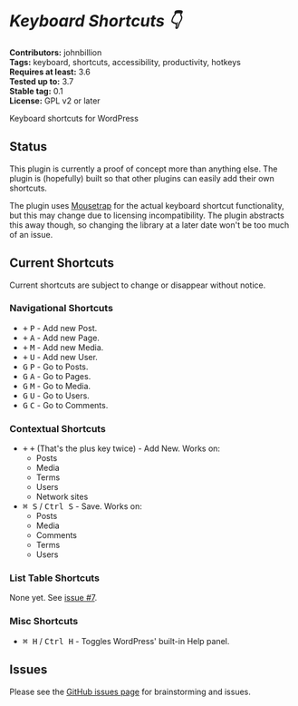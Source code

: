 # *Keyboard Shortcuts :point_down:* #

**Contributors:** johnbillion  
**Tags:** keyboard, shortcuts, accessibility, productivity, hotkeys  
**Requires at least:** 3.6  
**Tested up to:** 3.7  
**Stable tag:** 0.1  
**License:** GPL v2 or later  

Keyboard shortcuts for WordPress

## Status ##

This plugin is currently a proof of concept more than anything else. The plugin is (hopefully) built so that other plugins can easily add their own shortcuts.

The plugin uses [Mousetrap](https://github.com/ccampbell/mousetrap/) for the actual keyboard shortcut functionality, but this may change due to licensing incompatibility. The plugin abstracts this away though, so changing the library at a later date won't be too much of an issue.

## Current Shortcuts ##

Current shortcuts are subject to change or disappear without notice.

### Navigational Shortcuts ###

 * <kbd>+</kbd> <kbd>P</kbd> - Add new Post.
 * <kbd>+</kbd> <kbd>A</kbd> - Add new Page.
 * <kbd>+</kbd> <kbd>M</kbd> - Add new Media.
 * <kbd>+</kbd> <kbd>U</kbd> - Add new User.
 * <kbd>G</kbd> <kbd>P</kbd> - Go to Posts.
 * <kbd>G</kbd> <kbd>A</kbd> - Go to Pages.
 * <kbd>G</kbd> <kbd>M</kbd> - Go to Media.
 * <kbd>G</kbd> <kbd>U</kbd> - Go to Users.
 * <kbd>G</kbd> <kbd>C</kbd> - Go to Comments.

### Contextual Shortcuts ###

 * <kbd>+</kbd> <kbd>+</kbd> (That's the plus key twice) - Add New. Works on:
    * Posts
    * Media
    * Terms
    * Users
    * Network sites
 * <kbd>&#x2318; S</kbd> / <kbd>Ctrl S</kbd> - Save. Works on:
    * Posts
    * Media
    * Comments
    * Terms
    * Users

### List Table Shortcuts ###

None yet. See [issue #7](https://github.com/johnbillion/wordpress-keyboard-shortcuts/issues/7).

### Misc Shortcuts ###

 * <kbd>&#x2318; H</kbd> / <kbd>Ctrl H</kbd> - Toggles WordPress' built-in Help panel.

## Issues ##

Please see the [GitHub issues page](https://github.com/johnbillion/wordpress-keyboard-shortcuts/issues) for brainstorming and issues.
